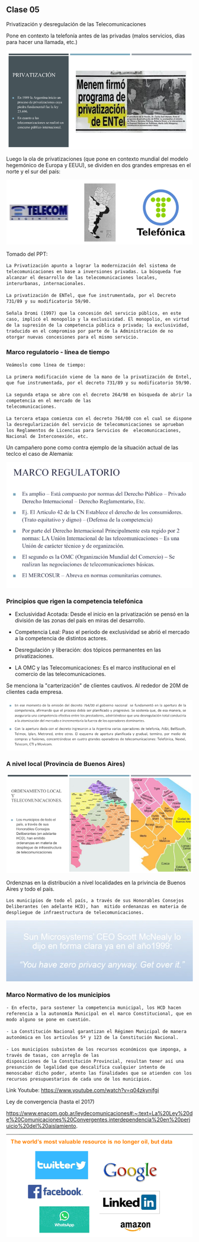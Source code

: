 ## Clase 05

Privatización y desregulación de las Telecomunicaciones

Pone en contexto la telefonía antes de las privadas (malos servicios, días para hacer una llamada, etc.)

![](./314-assets/ppt-31-tts.png)

Luego la ola de privatizaciones (que pone en contexto mundial del modelo hegemónico de Europa y EEUU), se dividen en dos grandes empresas en el norte y el sur del país:

![](./314-assets/ppt-32-tts.png)

Tomado del PPT:

```
La Privatización apunto a lograr la modernización del sistema de telecomunicaciones en base a inversiones privadas. La búsqueda fue alcanzar el desarrollo de las telecomunicaciones locales, interurbanas, internacionales.

La privatización de ENTel, que fue instrumentada, por el Decreto 731/89 y su modificatorio 59/90.

Señala Dromi (1997) que la concesión del servicio público, en este caso, implicó el monopolio y la exclusividad. El monopolio, en virtud de la supresión de la competencia pública o privada; la exclusividad, traducido en el compromiso por parte de la Administración de no otorgar nuevas concesiones para el mismo servicio.
```

### Marco regulatorio - línea de tiempo

```
Veámoslo como línea de tiempo:

La primera modificación viene de la mano de la privatización de Entel, que fue instrumentada, por el decreto 731/89 y su modificatorio 59/90.

La segunda etapa se abre con el decreto 264/98 en búsqueda de abrir la competencia en el mercado de las
telecomunicaciones.

La tercera etapa comienza con el decreto 764/00 con el cual se dispone la desregularización del servicio de telecomunicaciones se aprueban los Reglamentos de Licencias para Servicios de  elecomunicaciones, Nacional de Interconexión, etc.
```

Un campañero pone como contra ejemplo de la situación actual de las teclco el caso de Alemania:

![](./314-assets/ppt-33-tts.png)

### Principios que rigen la competencia telefónica

- Exclusividad Acotada: Desde el inicio en la privatización se pensó en la división de las zonas del país en miras del desarrollo.

- Competencia Leal: Paso el periodo de exclusividad se abrió el mercado a la competencia de distintos actores.

- Desregulación y liberación: dos tópicos permanentes en las privatizaciones.

- LA OMC y las Telecomunicaciones: Es el marco institucional en el comercio de las telecomunicaciones.

Se menciona la "carterización" de clientes cautivos. Al rededor de 20M de clientes cada empresa.

![](./314-assets/ppt-34-tts.png)

### A nivel local (Provincia de Buenos Aires)

![](./314-assets/ppt-35-tts.png)

Ordenznas en la distribución a nivel localidades en la privincia de Buenos Aires y todo el país.

```
Los municipios de todo el país, a través de sus Honorables Consejos Deliberantes (en adelante HCD), han  mitido ordenanzas en materia de despliegue de infraestructura de telecomunicaciones.
```

![](./314-assets/ppt-36-tts.png)

### Marco Normativo de los municipios

```
- En efecto, para sostener la competencia municipal, los HCD hacen referencia a la autonomía Municipal en el marco Constitucional, que en modo alguno se pone en cuestión.

- La Constitución Nacional garantizan el Régimen Municipal de manera autonómica en los artículos 5º y 123 de la Constitución Nacional.

- Los municipios subsisten de los recursos económicos que imponga, a través de tasas, con arreglo de las
disposiciones de la Constitución Provincial, resultan tener así una presunción de legalidad que descalifica cualquier intento de menoscabar dicho poder, atento las finalidades que se atienden con los recursos presupuestarios de cada uno de los municipios.
```

Link Youtube: https://www.youtube.com/watch?v=q04zkynjfgi

Ley de convergencia (hasta el 2017)

https://www.enacom.gob.ar/leydecomunicaciones#:~:text=La%20Ley%20de%20Comunicaciones%20Convergentes,interdependencia%20en%20perjuicio%20del%20aislamiento.

![](./314-assets/ppt-37-tts.png)